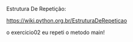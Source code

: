Estrutura De Repetição:

https://wiki.python.org.br/EstruturaDeRepeticao

o exercicio02 eu repeti o metodo main!
